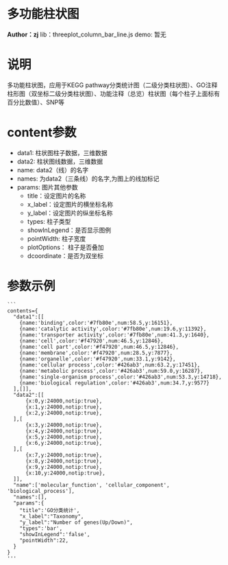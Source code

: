 多功能柱状图
========
**Author：zj**
lib：threeplot_column_bar_line.js
demo: 暂无

# 说明

多功能柱状图，应用于KEGG pathway分类统计图（二级分类柱状图）、GO注释柱形图（双坐标二级分类柱状图）、功能注释（总览）柱状图（每个柱子上面标有百分比数值）、SNP等

# content参数

* data1: 柱状图柱子数据，三维数据
* data2: 柱状图线数据，三维数据
* name: data2（线）的名字
* names: 为data2（三条线）的名字,为图上的线加标记
* params: 图片其他参数
	+ title：设定图片的名称
	+ x_label：设定图片的横坐标名称
	+ y_label：设定图片的纵坐标名称
	+ types: 柱子类型
	+ showInLegend：是否显示图例
	+ pointWidth: 柱子宽度
	+ plotOptions： 柱子是否叠加
	+ dcoordinate：是否为双坐标

# 参数示例

	```
	contents={
	  "data1":[[
	    {name:'binding',color:'#7fb80e',num:58.5,y:16151},
	    {name:'catalytic activity',color:'#7fb80e',num:19.6,y:11392},
	    {name:'transporter activity',color:'#7fb80e',num:41.3,y:1640},
	    {name:'cell',color:'#f47920',num:46.5,y:12846},
	    {name:'cell part',color:'#f47920',num:46.5,y:12846},
	    {name:'membrane',color:'#f47920',num:28.5,y:7877},
	    {name:'organelle',color:'#f47920',num:33.1,y:9142},
	    {name:'cellular process',color:'#426ab3',num:63.2,y:17451},
	    {name:'metabolic process',color:'#426ab3',num:59.0,y:16287},
	    {name:'single-organism process',color:'#426ab3',num:53.3,y:14718},
	    {name:'biological regulation',color:'#426ab3',num:34.7,y:9577}
	  ],[]],
	  "data2":[[
	      {x:0,y:24000,notip:true},
	      {x:1,y:24000,notip:true},
	      {x:2,y:24000,notip:true},
	  ],[
	      {x:3,y:24000,notip:true},
	      {x:4,y:24000,notip:true},
	      {x:5,y:24000,notip:true},
	      {x:6,y:24000,notip:true},
	  ],[
	      {x:7,y:24000,notip:true},
	      {x:8,y:24000,notip:true},
	      {x:9,y:24000,notip:true},
	      {x:10,y:24000,notip:true},
	  ]],
	  "name":['molecular_function', 'cellular_component', 'biological_process'],
	  "names":[],
	  "params":{
	    "title":'GO分类统计',
	    "x_label":"Taxonomy",
	    "y_label":"Number of genes(Up/Down)",
	    "types":'bar',
	    "showInLegend":'false',
	    "pointWidth":22,   
	  }
	}
	'''
